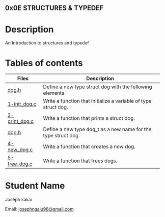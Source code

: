## 0x0E STRUCTURES & TYPEDEF

# Description
An Introduction to structures and typedef

# Tables of contents
Files | Description
------|------------
[dog.h](./dog.h) | Define a new type struct dog with the following elements
[1-init_dog.c](./1-init_dog.c) | Write a function that initialize a variable of type struct dog.
[2-print_dog.c](./2-print_dog.c) | Write a function that prints a struct dog.
[dog.h](./dog.h) | Define a new type dog_t as a new name for the type struct dog.
[4-new_dog.c](./4-new_dog.c) | Write a function that creates a new dog.
[5-free_dog.c](./5-free_dog.c) | Write a function that frees dogs.

# Student Name
Joseph kakai

Email: josephngalu96@gmail.com 
